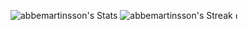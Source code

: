 ![abbemartinsson's Stats](https://github-readme-stats.vercel.app/api?username=abbemartinsson&theme=tokyonight&show_icons=true&hide_border=true&count_private=true)
![abbemartinsson's Streak](https://github-readme-streak-stats.herokuapp.com/?user=abbemartinsson&theme=tokyonight&hide_border=true)
<a href="https://www.linkedin.com/in/albin-martinsson-b80a97277/">
  <img src="https://i.sstatic.net/gVE0j.png" alt="Linkedin" width="10" />
</a>

